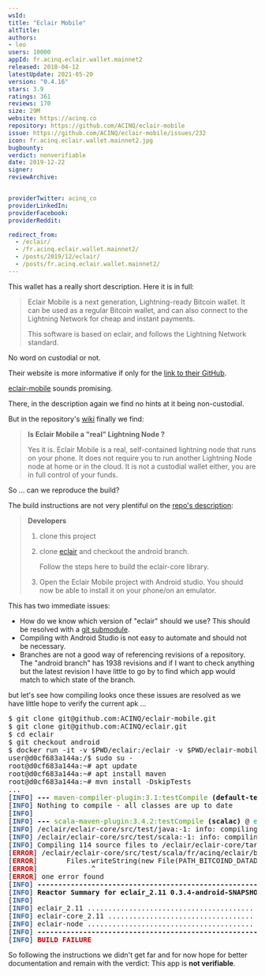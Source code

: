 ```yaml
---
wsId: 
title: "Eclair Mobile"
altTitle: 
authors:
- leo
users: 10000
appId: fr.acinq.eclair.wallet.mainnet2
released: 2018-04-12
latestUpdate: 2021-05-20
version: "0.4.16"
stars: 3.9
ratings: 361
reviews: 170
size: 29M
website: https://acinq.co
repository: https://github.com/ACINQ/eclair-mobile
issue: https://github.com/ACINQ/eclair-mobile/issues/232
icon: fr.acinq.eclair.wallet.mainnet2.jpg
bugbounty: 
verdict: nonverifiable
date: 2019-12-22
signer: 
reviewArchive:


providerTwitter: acinq_co
providerLinkedIn: 
providerFacebook: 
providerReddit: 

redirect_from:
  - /eclair/
  - /fr.acinq.eclair.wallet.mainnet2/
  - /posts/2019/12/eclair/
  - /posts/fr.acinq.eclair.wallet.mainnet2/
---
```



This wallet has a really short description. Here it is in full:

> Eclair Mobile is a next generation, Lightning-ready Bitcoin wallet. It can be
used as a regular Bitcoin wallet, and can also connect to the Lightning Network
for cheap and instant payments.
>
> This software is based on eclair, and follows the Lightning Network standard.

No word on custodial or not.

Their website is more informative if only for the
[link to their GitHub](https://github.com/ACINQ).

[eclair-mobile](https://github.com/ACINQ/eclair-mobile) sounds promising.

There, in the description again we find no hints at it being non-custodial.

But in the repository's
[wiki](https://github.com/ACINQ/eclair-mobile/wiki/FAQ#is-eclair-mobile-a-real-lightning-node-)
finally we find:

> **Is Eclair Mobile a "real" Lightning Node ?**
>
> Yes it is. Eclair Mobile is a real, self-contained lightning node that runs on
your phone. It does not require you to run another Lightning Node node at home
or in the cloud. It is not a custodial wallet either, you are in full control of
your funds.

So ... can we reproduce the build?

The build instructions are not very plentiful on the
[repo's description](https://github.com/ACINQ/eclair-mobile/tree/mainnet#developers):

> **Developers**
>
> 1. clone this project
> 2. clone [eclair](https://github.com/ACINQ/eclair) and checkout the android branch.
>
>    Follow the steps here to build the eclair-core library.
> 4. Open the Eclair Mobile project with Android studio. You should now be able to install it on your phone/on an emulator.

This has two immediate issues:

* How do we know which version of "eclair" should we use? This should be
  resolved with a [git submodule](https://git-scm.com/book/en/v2/Git-Tools-Submodules).
* Compiling with Android Studio is not easy to automate and should not be
  necessary.
* Branches are not a good way of referencing revisions of a repository. The "android
  branch" has 1938 revisions and if I want to check anything but the latest
  revision I have little to go by to find which app would match to which state
  of the branch.

but let's see how compiling looks once these issues are resolved as we have
little hope to verify the current apk ...

<div class="language-plaintext highlighter-rouge">
<div class="highlight">
<pre class="highlight">
$ git clone git@github.com:ACINQ/eclair-mobile.git
$ git clone git@github.com:ACINQ/eclair.git
$ cd eclair
$ git checkout android
$ docker run -it -v $PWD/eclair:/eclair -v $PWD/eclair-mobile:/eclair-mobile --workdir / electrum-android-builder-img
user@d0cf683a144a:/$ sudo su -
root@d0cf683a144a:~# apt update      
root@d0cf683a144a:~# apt install maven
root@d0cf683a144a:~# mvn install -DskipTests
...
[<font color="#3465A4"><b>INFO</b></font>] <b>--- </b><font color="#4E9A06">maven-compiler-plugin:3.1:testCompile</font> <b>(default-testCompile)</b> @ <font color="#06989A">eclair-core_2.11</font><b> ---</b>
[<font color="#3465A4"><b>INFO</b></font>] Nothing to compile - all classes are up to date
[<font color="#3465A4"><b>INFO</b></font>]
[<font color="#3465A4"><b>INFO</b></font>] <b>--- </b><font color="#4E9A06">scala-maven-plugin:3.4.2:testCompile</font> <b>(scalac)</b> @ <font color="#06989A">eclair-core_2.11</font><b> ---</b>
[<font color="#3465A4"><b>INFO</b></font>] /eclair/eclair-core/src/test/java:-1: info: compiling
[<font color="#3465A4"><b>INFO</b></font>] /eclair/eclair-core/src/test/scala:-1: info: compiling
[<font color="#3465A4"><b>INFO</b></font>] Compiling 114 source files to /eclair/eclair-core/target/test-classes at 1577007350665
[<font color="#CC0000"><b>ERROR</b></font>] /eclair/eclair-core/src/test/scala/fr/acinq/eclair/blockchain/bitcoind/BitcoindService.scala:74: error: value writeString is not a member of object java.nio.file.Files
[<font color="#CC0000"><b>ERROR</b></font>]       Files.writeString(new File(PATH_BITCOIND_DATADIR.toString, &quot;bitcoin.conf&quot;).toPath, conf)
[<font color="#CC0000"><b>ERROR</b></font>]             ^
[<font color="#CC0000"><b>ERROR</b></font>] one error found
[<font color="#3465A4"><b>INFO</b></font>] <b>------------------------------------------------------------------------</b>
[<font color="#3465A4"><b>INFO</b></font>] <b>Reactor Summary for eclair_2.11 0.3.4-android-SNAPSHOT:</b>
[<font color="#3465A4"><b>INFO</b></font>]
[<font color="#3465A4"><b>INFO</b></font>] eclair_2.11 ........................................ <font color="#4E9A06"><b>SUCCESS</b></font> [  1.951 s]
[<font color="#3465A4"><b>INFO</b></font>] eclair-core_2.11 ................................... <font color="#CC0000"><b>FAILURE</b></font> [ 28.245 s]
[<font color="#3465A4"><b>INFO</b></font>] eclair-node ........................................ <font color="#C4A000"><b>SKIPPED</b></font>
[<font color="#3465A4"><b>INFO</b></font>] <b>------------------------------------------------------------------------</b>
[<font color="#3465A4"><b>INFO</b></font>] <font color="#CC0000"><b>BUILD FAILURE</b></font>
</pre>
</div>
</div>

So following the instructions we didn't get far and for now hope for better
documentation and remain with the verdict: This app is **not verifiable**.

